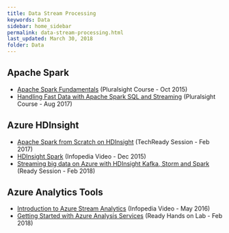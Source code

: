 ```yaml
---
title: Data Stream Processing
keywords: Data
sidebar: home_sidebar
permalink: data-stream-processing.html
last_updated: March 30, 2018
folder: Data
---
```


## Apache Spark
- [Apache Spark Fundamentals](https://www.pluralsight.com/courses/apache-spark-fundamentals) (Pluralsight Course - Oct 2015)
- [Handling Fast Data with Apache Spark SQL and Streaming](https://www.pluralsight.com/courses/apache-spark-sql-fast-data-handling-streaming) (Pluralsight Course - Aug 2017)

## Azure HDInsight
- [Apache Spark from Scratch on HDInsight](https://techreadytv.com/TR24/session?sCode=BACT310) (TechReady Session - Feb 2017)
- [HDInsight Spark](https://microsoft.sharepoint.com/sites/academy/media/AEVD-3-101607) (Infopedia Video - Dec 2015)
- [Streaming big data on Azure with HDInsight Kafka, Storm and Spark](https://content.microsoftready.com/FY18Q3/session/DAI-AAAI301) (Ready Session - Feb 2018)

## Azure Analytics Tools
- [Introduction to Azure Stream Analytics](https://microsoft.sharepoint.com/sites/infopedia/media/details/AEVD-3-106230) (Infopedia Video - May 2016)
- [Getting Started with Azure Analysis Services](https://labondemand.com/AuthenticatedLaunch/37996?providerId=1) (Ready Hands on Lab - Feb 2018)